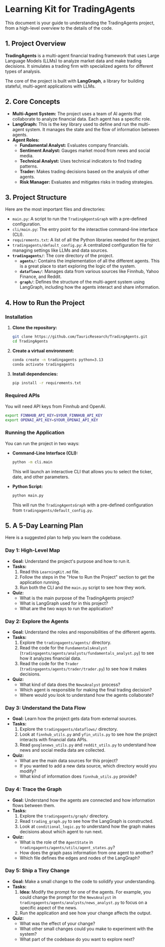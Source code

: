 # Learning Kit for TradingAgents

This document is your guide to understanding the TradingAgents project, from a high-level overview to the details of the code.

## 1. Project Overview

**TradingAgents** is a multi-agent financial trading framework that uses Large Language Models (LLMs) to analyze market data and make trading decisions. It simulates a trading firm with specialized agents for different types of analysis.

The core of the project is built with **LangGraph**, a library for building stateful, multi-agent applications with LLMs.

## 2. Core Concepts

*   **Multi-Agent System:** The project uses a team of AI agents that collaborate to analyze financial data. Each agent has a specific role.
*   **LangGraph:** This is the key library used to define and run the multi-agent system. It manages the state and the flow of information between agents.
*   **Agent Roles:**
    *   **Fundamental Analyst:** Evaluates company financials.
    *   **Sentiment Analyst:** Gauges market mood from news and social media.
    *   **Technical Analyst:** Uses technical indicators to find trading patterns.
    *   **Trader:** Makes trading decisions based on the analysis of other agents.
    *   **Risk Manager:** Evaluates and mitigates risks in trading strategies.

## 3. Project Structure

Here are the most important files and directories:

*   `main.py`: A script to run the `TradingAgentsGraph` with a pre-defined configuration.
*   `cli/main.py`: The entry point for the interactive command-line interface (CLI).
*   `requirements.txt`: A list of all the Python libraries needed for the project.
*   `tradingagents/default_config.py`: A centralized configuration file for managing settings like LLMs and data sources.
*   **`tradingagents/`**: The core directory of the project.
    *   **`agents/`**: Contains the implementation of all the different agents. This is a great place to start exploring the logic of the system.
    *   **`dataflows/`**: Manages data from various sources like Finnhub, Yahoo Finance, and Reddit.
    *   **`graph/`**: Defines the structure of the multi-agent system using LangGraph, including how the agents interact and share information.

## 4. How to Run the Project

### Installation

1.  **Clone the repository:**
    ```bash
    git clone https://github.com/TauricResearch/TradingAgents.git
    cd TradingAgents
    ```

2.  **Create a virtual environment:**
    ```bash
    conda create -n tradingagents python=3.13
    conda activate tradingagents
    ```

3.  **Install dependencies:**
    ```bash
    pip install -r requirements.txt
    ```

### Required APIs

You will need API keys from Finnhub and OpenAI.

```bash
export FINNHUB_API_KEY=$YOUR_FINNHUB_API_KEY
export OPENAI_API_KEY=$YOUR_OPENAI_API_KEY
```

### Running the Application

You can run the project in two ways:

*   **Command-Line Interface (CLI):**
    ```bash
    python -m cli.main
    ```
    This will launch an interactive CLI that allows you to select the ticker, date, and other parameters.

*   **Python Script:**
    ```bash
    python main.py
    ```
    This will run the `TradingAgentsGraph` with a pre-defined configuration from `tradingagents/default_config.py`.

## 5. A 5-Day Learning Plan

Here is a suggested plan to help you learn the codebase.

### Day 1: High-Level Map

*   **Goal:** Understand the project's purpose and how to run it.
*   **Tasks:**
    1.  Read this `LearningKit.md` file.
    2.  Follow the steps in the "How to Run the Project" section to get the application running.
    3.  Run both the CLI and the `main.py` script to see how they work.
*   **Quiz:**
    *   What is the main purpose of the TradingAgents project?
    *   What is LangGraph used for in this project?
    *   What are the two ways to run the application?

### Day 2: Explore the Agents

*   **Goal:** Understand the roles and responsibilities of the different agents.
*   **Tasks:**
    1.  Explore the `tradingagents/agents/` directory.
    2.  Read the code for the `FundamentalsAnalyst` (`tradingagents/agents/analysts/fundamentals_analyst.py`) to see how it analyzes financial data.
    3.  Read the code for the `Trader` (`tradingagents/agents/trader/trader.py`) to see how it makes decisions.
*   **Quiz:**
    *   What kind of data does the `NewsAnalyst` process?
    *   Which agent is responsible for making the final trading decision?
    *   Where would you look to understand how the agents collaborate?

### Day 3: Understand the Data Flow

*   **Goal:** Learn how the project gets data from external sources.
*   **Tasks:**
    1.  Explore the `tradingagents/dataflows/` directory.
    2.  Look at `finnhub_utils.py` and `yfin_utils.py` to see how the project interacts with financial data APIs.
    3.  Read `googlenews_utils.py` and `reddit_utils.py` to understand how news and social media data are collected.
*   **Quiz:**
    *   What are the main data sources for this project?
    *   If you wanted to add a new data source, which directory would you modify?
    *   What kind of information does `finnhub_utils.py` provide?

### Day 4: Trace the Graph

*   **Goal:** Understand how the agents are connected and how information flows between them.
*   **Tasks:**
    1.  Explore the `tradingagents/graph/` directory.
    2.  Read `trading_graph.py` to see how the LangGraph is constructed.
    3.  Look at `conditional_logic.py` to understand how the graph makes decisions about which agent to run next.
*   **Quiz:**
    *   What is the role of the `AgentState` in `tradingagents/agents/utils/agent_states.py`?
    *   How does the graph pass information from one agent to another?
    *   Which file defines the edges and nodes of the LangGraph?

### Day 5: Ship a Tiny Change

*   **Goal:** Make a small change to the code to solidify your understanding.
*   **Tasks:**
    1.  **Idea:** Modify the prompt for one of the agents. For example, you could change the prompt for the `NewsAnalyst` in `tradingagents/agents/analysts/news_analyst.py` to focus on a specific aspect of the news.
    2.  Run the application and see how your change affects the output.
*   **Quiz:**
    *   What was the effect of your change?
    *   What other small changes could you make to experiment with the system?
    *   What part of the codebase do you want to explore next?